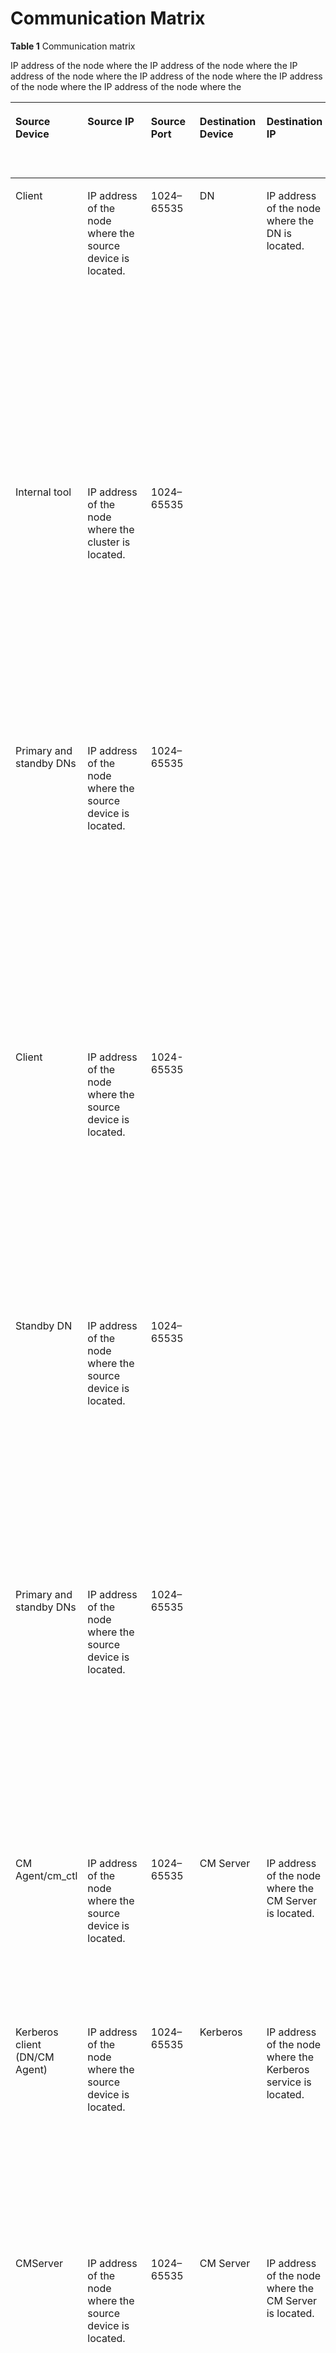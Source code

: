 # Communication Matrix<a name="EN-US_TOPIC_0000001340003136"></a>

**Table 1** Communication matrix

<a name="table1522835691717"></a>
<table><thead align="left"><tr id="row1823010562171"><th class="cellrowborder" valign="top" width="8.552565769730919%" id="mcps1.2.13.1.1"><p id="p16231456131712"><a name="p16231456131712"></a><a name="p16231456131712"></a>Source Device</p>
</th>
<th class="cellrowborder" valign="top" width="8.552565769730919%" id="mcps1.2.13.1.2"><p id="p17231556101712"><a name="p17231556101712"></a><a name="p17231556101712"></a>Source IP</p>
</th>
<th class="cellrowborder" valign="top" width="8.552565769730919%" id="mcps1.2.13.1.3"><p id="p123175612173"><a name="p123175612173"></a><a name="p123175612173"></a>Source Port</p>
</th>
<th class="cellrowborder" valign="top" width="8.552565769730919%" id="mcps1.2.13.1.4"><p id="p6231556201712"><a name="p6231556201712"></a><a name="p6231556201712"></a>Destination Device</p>
</th>
<th class="cellrowborder" valign="top" width="8.552565769730919%" id="mcps1.2.13.1.5"><p id="p20231145615179"><a name="p20231145615179"></a><a name="p20231145615179"></a>Destination IP</p>
</th>
<th class="cellrowborder" valign="top" width="8.552565769730919%" id="mcps1.2.13.1.6"><p id="p10962105812188"><a name="p10962105812188"></a><a name="p10962105812188"></a>Destination Port</p>
<p id="p8962135841811"><a name="p8962135841811"></a><a name="p8962135841811"></a>(Listening)</p>
</th>
<th class="cellrowborder" valign="top" width="8.552565769730919%" id="mcps1.2.13.1.7"><p id="p023295641719"><a name="p023295641719"></a><a name="p023295641719"></a>Protocol</p>
</th>
<th class="cellrowborder" valign="top" width="8.552565769730919%" id="mcps1.2.13.1.8"><p id="p52321656171718"><a name="p52321656171718"></a><a name="p52321656171718"></a>Port Description</p>
</th>
<th class="cellrowborder" valign="top" width="8.552565769730919%" id="mcps1.2.13.1.9"><p id="p162327560179"><a name="p162327560179"></a><a name="p162327560179"></a>Listening Port Configurable (Yes/No)</p>
</th>
<th class="cellrowborder" valign="top" width="8.552565769730919%" id="mcps1.2.13.1.10"><p id="p9232155671710"><a name="p9232155671710"></a><a name="p9232155671710"></a>Authentication Mode</p>
</th>
<th class="cellrowborder" valign="top" width="6.9520856256877055%" id="mcps1.2.13.1.11"><p id="p569364491919"><a name="p569364491919"></a><a name="p569364491919"></a>Encryption Mode</p>
</th>
<th class="cellrowborder" valign="top" width="7.5222566770031%" id="mcps1.2.13.1.12"><p id="p11163125110192"><a name="p11163125110192"></a><a name="p11163125110192"></a>Plane</p>
</th>
<th class="cellrowborder" valign="top" width="7.5222566770031%" id="mcps1.2.13.1.12"><p id="p11163125110192"><a name="p11163125110192"></a><a name="p11163125110192"></a>Introduced In
</th>
<th class="cellrowborder" valign="top" width="7.5222566770031%" id="mcps1.2.13.1.12"><p id="p11163125110192"><a name="p11163125110192"></a><a name="p11163125110192"></a>Special Scenario</p>
</th>
<th class="cellrowborder" valign="top" width="7.5222566770031%" id="mcps1.2.13.1.12"><p id="p11163125110192"><a name="p11163125110192"></a><a name="p11163125110192"></a>Remarks</p>
</th>
</tr>
</thead>
<tbody><tr id="row10232756111717"><td class="cellrowborder" rowspan="3" valign="top" width="8.552565769730919%" headers="mcps1.2.13.1.1 "><p id="p1023314564177"><a name="p1023314564177"></a><a name="p1023314564177"></a>Client</p>
<p id="p152341756131711"><a name="p152341756131711"></a><a name="p152341756131711"></a></p>
<p id="p223615613173"><a name="p223615613173"></a><a name="p223615613173"></a></p>
</td>
<td class="cellrowborder" rowspan="3" valign="top" width="8.552565769730919%" headers="mcps1.2.13.1.2 "><p id="p152331156181718"><a name="p152331156181718"></a><a name="p152331156181718"></a>IP address of the node where the source device is located.</p>
<p id="p1623419562175"><a name="p1623419562175"></a><a name="p1623419562175"></a></p>
<p id="p7236156171715"><a name="p7236156171715"></a><a name="p7236156171715"></a></p>
</td>
<td class="cellrowborder" rowspan="3" valign="top" width="8.552565769730919%" headers="mcps1.2.13.1.3 "><p id="p18233356121710"><a name="p18233356121710"></a><a name="p18233356121710"></a>1024–65535</p>
<p id="p82351562175"><a name="p82351562175"></a><a name="p82351562175"></a></p>
<p id="p1223620565172"><a name="p1223620565172"></a><a name="p1223620565172"></a></p>
</td>
<td class="cellrowborder" rowspan="8" valign="top" width="8.552565769730919%" headers="mcps1.2.13.1.4 "><p id="p42331256171711"><a name="p42331256171711"></a><a name="p42331256171711"></a>DN</p>
<p id="p12351156181720"><a name="p12351156181720"></a><a name="p12351156181720"></a></p>
<p id="p2237356141711"><a name="p2237356141711"></a><a name="p2237356141711"></a></p>
<p id="p15238656171715"><a name="p15238656171715"></a><a name="p15238656171715"></a></p>
<p id="p62401556111711"><a name="p62401556111711"></a><a name="p62401556111711"></a></p>
<p id="p1124716569173"><a name="p1124716569173"></a><a name="p1124716569173"></a></p>
<p id="p132294200358"><a name="p132294200358"></a><a name="p132294200358"></a></p>
<p id="p7893143814350"><a name="p7893143814350"></a><a name="p7893143814350"></a></p>
</td>
<td class="cellrowborder" rowspan="8" valign="top" width="8.552565769730919%" headers="mcps1.2.13.1.5 "><p id="p4233156181710"><a name="p4233156181710"></a><a name="p4233156181710"></a>IP address of the node where the DN is located.</p>
<p id="p1023565613171"><a name="p1023565613171"></a><a name="p1023565613171"></a></p>
<p id="p8237195631714"><a name="p8237195631714"></a><a name="p8237195631714"></a></p>
<p id="p323835619174"><a name="p323835619174"></a><a name="p323835619174"></a></p>
<p id="p17241135613171"><a name="p17241135613171"></a><a name="p17241135613171"></a></p>
<p id="p182482056191711"><a name="p182482056191711"></a><a name="p182482056191711"></a></p>
<p id="p102298204354"><a name="p102298204354"></a><a name="p102298204354"></a></p>
<p id="p6893123863512"><a name="p6893123863512"></a><a name="p6893123863512"></a></p>
</td>
<td class="cellrowborder" rowspan="3" valign="top" width="8.552565769730919%" headers="mcps1.2.13.1.6 "><p id="p12338569173"><a name="p12338569173"></a><a name="p12338569173"></a>dataPortBase</p>
<p id="p12351356161715"><a name="p12351356161715"></a><a name="p12351356161715"></a></p>
<p id="p1823712566178"><a name="p1823712566178"></a><a name="p1823712566178"></a></p>
</td>
<td class="cellrowborder" rowspan="3" valign="top" width="8.552565769730919%" headers="mcps1.2.13.1.7 "><p id="p13234165617177"><a name="p13234165617177"></a><a name="p13234165617177"></a>TCP</p>
<p id="p152352568174"><a name="p152352568174"></a><a name="p152352568174"></a></p>
<p id="p9237135621718"><a name="p9237135621718"></a><a name="p9237135621718"></a></p>
</td>
<td class="cellrowborder" rowspan="3" valign="top" width="8.552565769730919%" headers="mcps1.2.13.1.8 "><p id="p1640933973215"><a name="p1640933973215"></a><a name="p1640933973215"></a>[Function] Port for the client to send connection requests.</p>
<p id="p5409539103212"><a name="p5409539103212"></a><a name="p5409539103212"></a>[Description] The port number ranges from 1024 to 65529. The actual value is equal to the value of the GUC parameter <strong>port</strong>.
<p id="p10409239173215"><a name="p10409239173215"></a><a name="p10409239173215"></a>[Enabled by default after installation] Yes</p>
<p id="p1723616568171"><a name="p1723616568171"></a><a name="p1723616568171"></a></p>
<p id="p3237125620174"><a name="p3237125620174"></a><a name="p3237125620174"></a></p>
</td>
<td class="cellrowborder" rowspan="3" valign="top" width="8.552565769730919%" headers="mcps1.2.13.1.9 "><p id="p8234175661717"><a name="p8234175661717"></a><a name="p8234175661717"></a>Yes</p>
<p id="p423635651716"><a name="p423635651716"></a><a name="p423635651716"></a></p>
<p id="p6237856161718"><a name="p6237856161718"></a><a name="p6237856161718"></a></p>
</td>
<td class="cellrowborder" valign="top" width="8.552565769730919%" headers="mcps1.2.13.1.10 "><p id="p8234135617172"><a name="p8234135617172"></a><a name="p8234135617172"></a>Method 1: username/password, based on SHA-256 or SM3 authentication.
</td>
<td class="cellrowborder" valign="top" width="6.9520856256877055%" headers="mcps1.2.13.1.11 "><p id="p19693444131918"><a name="p19693444131918"></a><a name="p19693444131918"></a>SSL encryption</p>
</td>
<td class="cellrowborder" rowspan="3" valign="top" width="7.5222566770031%" headers="mcps1.2.13.1.12 "><p id="p216315111198"><a name="p216315111198"></a><a name="p216315111198"></a>User plane</p>
<td class="cellrowborder" rowspan="3" valign="top" width="7.5222566770031%" headers="mcps1.2.13.1.12 "><p id="p216315111198"><a name="p216315111198"></a><a name="p216315111198"></a>openGauss 1.0.0</p>
<td class="cellrowborder" rowspan="3" valign="top" width="7.5222566770031%" headers="mcps1.2.13.1.12 "><p id="p216315111198"><a name="p216315111198"></a><a name="p216315111198"></a>None</p>
<td class="cellrowborder" rowspan="3" valign="top" width="7.5222566770031%" headers="mcps1.2.13.1.12 "><p id="p216315111198"><a name="p216315111198"></a><a name="p216315111198"></a>SQL</p>
<p id="p19164105119192"><a name="p19164105119192"></a><a name="p19164105119192"></a></p>
<p id="p15164185181913"><a name="p15164185181913"></a><a name="p15164185181913"></a></p>
</td>
</tr>
<tr id="row12234165611713"><td class="cellrowborder" valign="top" headers="mcps1.2.13.1.1 "><p id="p223685631715"><a name="p223685631715"></a><a name="p223685631715"></a>Method 2: username/password, based on MD5 authentication (This method is not supported by default. It is reserved for compatibility with open-source third-party tools and is not recommended.)
</td>
<td class="cellrowborder" valign="top" headers="mcps1.2.13.1.2 "><p id="p869314418199"><a name="p869314418199"></a><a name="p869314418199"></a>SSL encryption</p>
</td>
</tr>
<tr id="row102368569178"><td class="cellrowborder" valign="top" headers="mcps1.2.13.1.1 "><p id="p8238185616173"><a name="p8238185616173"></a><a name="p8238185616173"></a>Method 3: certificate authentication
</td>
<td class="cellrowborder" valign="top" headers="mcps1.2.13.1.2 "><p id="p1369417449197"><a name="p1369417449197"></a><a name="p1369417449197"></a>Data is encrypted using SSL.
</td>
</tr>
<tr id="row3238105617172"><td class="cellrowborder" valign="top" headers="mcps1.2.13.1.1 "><p id="p1023815561176"><a name="p1023815561176"></a><a name="p1023815561176"></a>Internal tool</p>
</td>
<td class="cellrowborder" valign="top" headers="mcps1.2.13.1.2 "><p id="p162381156141711"><a name="p162381156141711"></a><a name="p162381156141711"></a>IP address of the node where the cluster is located.</p>
</td>
<td class="cellrowborder" valign="top" headers="mcps1.2.13.1.3 "><p id="p42381156191712"><a name="p42381156191712"></a><a name="p42381156191712"></a>1024–65535</p>
</td>
<td class="cellrowborder" valign="top" headers="mcps1.2.13.1.4 "><p id="p923911568175"><a name="p923911568175"></a><a name="p923911568175"></a>dataPortBase+1</p>
</td>
<td class="cellrowborder" valign="top" headers="mcps1.2.13.1.5 "><p id="p1723985615178"><a name="p1723985615178"></a><a name="p1723985615178"></a>TCP</p>
</td>
<td class="cellrowborder" valign="top" headers="mcps1.2.13.1.6 "><p id="p78802589457"><a name="p78802589457"></a><a name="p78802589457"></a>[Function] Port for the internal tool to send connection requests.</p>
<p id="p98805582459"><a name="p98805582459"></a><a name="p98805582459"></a>[Description] The port number ranges from 1025 to 65530. The actual value is equal to the value of the GUC parameter <strong>port</strong> plus 1.</p>
<p id="p08805589457"><a name="p08805589457"></a><a name="p08805589457"></a>[Enabled by default after installation] Yes</p>
</td>
<td class="cellrowborder" valign="top" headers="mcps1.2.13.1.7 "><p id="p13239165619171"><a name="p13239165619171"></a><a name="p13239165619171"></a>Yes</p>
</td>
<td class="cellrowborder" valign="top" headers="mcps1.2.13.1.8 "><p id="p427342364817"><a name="p427342364817"></a><a name="p427342364817"></a>Method 1: username/password, based on SHA-256, SM3, or MD5 authentication (MD5 is not supported by default. It is reserved for compatibility with open-source third-party tools and is not recommended.)</p>
<p id="p327310231488"><a name="p327310231488"></a><a name="p327310231488"></a>Method 2: Local trust authentication (only for initial users whose usernames are the same as that of the OS user who runs the database)</p>
</td>
<td class="cellrowborder" valign="top" headers="mcps1.2.13.1.9 "><p id="p1469434413194"><a name="p1469434413194"></a><a name="p1469434413194"></a>SSL encryption</p>
</td>
<td class="cellrowborder" valign="top" headers="mcps1.2.13.1.10 "><p id="p91642512195"><a name="p91642512195"></a><a name="p91642512195"></a>Maintenance plane</p>
</td>
<td class="cellrowborder" valign="top" headers="mcps1.2.13.1.10 "><p id="p91642512195"><a name="p91642512195"></a><a name="p91642512195"></a>openGauss 1.0.0</p>
</td>
<td class="cellrowborder" valign="top" headers="mcps1.2.13.1.10 "><p id="p91642512195"><a name="p91642512195"></a><a name="p91642512195"></a>None</p>
<td class="cellrowborder" valign="top" headers="mcps1.2.13.1.10 "><p id="p91642512195"><a name="p91642512195"></a><a name="p91642512195"></a>Storage</p>
</td>
</tr>
<tr id="row1239175671716"><td class="cellrowborder" valign="top" headers="mcps1.2.13.1.1 "><p id="p172404562179"><a name="p172404562179"></a><a name="p172404562179"></a>Primary and standby DNs</p>
</td>
<td class="cellrowborder" valign="top" headers="mcps1.2.13.1.2 "><p id="p1824065661714"><a name="p1824065661714"></a><a name="p1824065661714"></a>IP address of the node where the source device is located.</p>
</td>
<td class="cellrowborder" valign="top" headers="mcps1.2.13.1.3 "><p id="p5240125619173"><a name="p5240125619173"></a><a name="p5240125619173"></a>1024–65535</p>
</td>
<td class="cellrowborder" rowspan="2" valign="top" headers="mcps1.2.13.1.4 "><p id="p17241556141720"><a name="p17241556141720"></a><a name="p17241556141720"></a>haPort</p>
<p id="p1224815619176"><a name="p1224815619176"></a><a name="p1224815619176"></a></p>
</td>
<td class="cellrowborder" valign="top" headers="mcps1.2.13.1.5 "><p id="p1624117565173"><a name="p1624117565173"></a><a name="p1624117565173"></a>TCP</p>
</td>
<td class="cellrowborder" valign="top" headers="mcps1.2.13.1.6 "><p id="p1055961466"><a name="p1055961466"></a><a name="p1055961466"></a>[Function] Port for replication between primary and standby DNs. The standby DN connects to the primary DN.</p>
<p id="p18550684614"><a name="p18550684614"></a><a name="p18550684614"></a>[Description] The port number ranges from 1025 to 65530. The actual value is equal to the value of <strong>localport</strong> in the connection string of the GUC parameter <strong>replconninfo</strong>. The default value is the value of <strong>port</strong> plus 1, which is the same as the value of <strong>dataPortBase</strong> plus 1.
<p id="p105510634612"><a name="p105510634612"></a><a name="p105510634612"></a>[Enabled by default after installation] Yes</p>
</td>
<td class="cellrowborder" valign="top" headers="mcps1.2.13.1.7 "><p id="p1124214566176"><a name="p1124214566176"></a><a name="p1124214566176"></a>Yes</p>
</td>
<td class="cellrowborder" valign="top" headers="mcps1.2.13.1.8 "><p id="p17242155651711"><a name="p17242155651711"></a><a name="p17242155651711"></a>IP address authentication or IP address + Kerberos authentication
</td>
<td class="cellrowborder" valign="top" headers="mcps1.2.13.1.9 "><p id="p1469474451914"><a name="p1469474451914"></a><a name="p1469474451914"></a>SSL encryption</p>
</td>
<td class="cellrowborder" valign="top" headers="mcps1.2.13.1.10 "><p id="p15164205101913"><a name="p15164205101913"></a><a name="p15164205101913"></a>Maintenance plane</p>
</td>
<td class="cellrowborder" valign="top" headers="mcps1.2.13.1.10 "><p id="p91642512195"><a name="p91642512195"></a><a name="p91642512195"></a>openGauss 1.0.0</p>
</td>
<td class="cellrowborder" valign="top" headers="mcps1.2.13.1.10 "><p id="p91642512195"><a name="p91642512195"></a><a name="p91642512195"></a>None</p>
<td class="cellrowborder" valign="top" headers="mcps1.2.13.1.10 "><p id="p91642512195"><a name="p91642512195"></a><a name="p91642512195"></a>Storage</p>
</tr>
<tr id="row1124285616171"><td class="cellrowborder" valign="top" headers="mcps1.2.13.1.1 "><p id="p152427566173"><a name="p152427566173"></a><a name="p152427566173"></a>Client</p>
</td>
<td class="cellrowborder" valign="top" headers="mcps1.2.13.1.2 "><p id="p724285651710"><a name="p724285651710"></a><a name="p724285651710"></a>IP address of the node where the source device is located.</p>
</td>
<td class="cellrowborder" valign="top" headers="mcps1.2.13.1.3 "><p id="p924210568174"><a name="p924210568174"></a><a name="p924210568174"></a>1024-65535</p>
</td>
<td class="cellrowborder" valign="top" headers="mcps1.2.13.1.4 "><p id="p122481656111717"><a name="p122481656111717"></a><a name="p122481656111717"></a>TCP</p>
</td>
<td class="cellrowborder" valign="top" headers="mcps1.2.13.1.5 "><p id="p222281344613"><a name="p222281344613"></a><a name="p222281344613"></a>[Function] Port for connecting to a DN to extract logical logs.
<p id="p82224137461"><a name="p82224137461"></a><a name="p82224137461"></a>[Description] The port number ranges from 1025 to 65530. The actual value is equal to the value of <strong>localport</strong> in the connection string of the GUC parameter <strong>replconninfo</strong>. The default value is the value of <strong>port</strong> plus 1, which is the same as the value of <strong>dataPortBase</strong> plus 1.
<p id="p422216135469"><a name="p422216135469"></a><a name="p422216135469"></a>[Enabled by default after installation] Yes</p>
</td>
<td class="cellrowborder" valign="top" headers="mcps1.2.13.1.6 "><p id="p1879485612476"><a name="p1879485612476"></a><a name="p1879485612476"></a>Yes</p>
</td>
<td class="cellrowborder" valign="top" headers="mcps1.2.13.1.7 "><p id="p142491056151710"><a name="p142491056151710"></a><a name="p142491056151710"></a>Username/Password, based on SHA-256, SM3, or MD5 authentication (MD5 is not supported by default. It is reserved for compatibility with open-source third-party tools and is not recommended.)</p>
</td>
<td class="cellrowborder" valign="top" headers="mcps1.2.13.1.8 "><p id="p36942449191"><a name="p36942449191"></a><a name="p36942449191"></a>SSL encryption</p>
</td>
<td class="cellrowborder" valign="top" headers="mcps1.2.13.1.9 "><p id="p2016445141913"><a name="p2016445141913"></a><a name="p2016445141913"></a>User plane</p>
<td class="cellrowborder" valign="top" headers="mcps1.2.13.1.10 "><p id="p91642512195"><a name="p91642512195"></a><a name="p91642512195"></a>openGauss 1.0.0</p>
</td>
<td class="cellrowborder" valign="top" headers="mcps1.2.13.1.10 "><p id="p91642512195"><a name="p91642512195"></a><a name="p91642512195"></a>None</p>
<td class="cellrowborder" valign="top" headers="mcps1.2.13.1.10 "><p id="p91642512195"><a name="p91642512195"></a><a name="p91642512195"></a>Storage</p>
</td>
</td>
</tr>
<tr id="row102271320203518"><td class="cellrowborder" valign="top" headers="mcps1.2.13.1.1 "><p id="p102281620193520"><a name="p102281620193520"></a><a name="p102281620193520"></a>Standby DN</p>
</td>
<td class="cellrowborder" valign="top" headers="mcps1.2.13.1.2 "><p id="p922811209356"><a name="p922811209356"></a><a name="p922811209356"></a>IP address of the node where the source device is located.</p>
</td>
<td class="cellrowborder" valign="top" headers="mcps1.2.13.1.3 "><p id="p14228142010352"><a name="p14228142010352"></a><a name="p14228142010352"></a>1024–65535</p>
</td>
<td class="cellrowborder" valign="top" headers="mcps1.2.13.1.4 "><p id="p1622942043515"><a name="p1622942043515"></a><a name="p1622942043515"></a>remote heartbeat port</p>
</td>
<td class="cellrowborder" valign="top" headers="mcps1.2.13.1.5 "><p id="p11229120203515"><a name="p11229120203515"></a><a name="p11229120203515"></a>TCP</p>
</td>
<td class="cellrowborder" valign="top" headers="mcps1.2.13.1.6 "><p id="p1810603312469"><a name="p1810603312469"></a><a name="p1810603312469"></a>[Function] Port for the heartbeat connection request between the primary and standby DNs.
<p id="p81062330462"><a name="p81062330462"></a><a name="p81062330462"></a>[Description] The port number ranges from 1029 to 65535. The actual value is equal to the value of <strong>remoteheartbeatport</strong> in the connection string of the GUC parameter <strong>replconninfo</strong>. The default value is the value of <strong>port</strong> plus 5.</p>
<p id="p51061433124619"><a name="p51061433124619"></a><a name="p51061433124619"></a>[Enabled by default after installation] Yes</p>
</td>
<td class="cellrowborder" valign="top" headers="mcps1.2.13.1.7 "><p id="p5352155811471"><a name="p5352155811471"></a><a name="p5352155811471"></a>Yes</p>
</td>
<td class="cellrowborder" valign="top" headers="mcps1.2.13.1.8 "><p id="p9230920113517"><a name="p9230920113517"></a><a name="p9230920113517"></a>IP address authentication</p>
</td>
<td class="cellrowborder" valign="top" headers="mcps1.2.13.1.9 "><p id="p1123092013510"><a name="p1123092013510"></a><a name="p1123092013510"></a>Data is not encrypted.</p>
</td>
<td class="cellrowborder" valign="top" headers="mcps1.2.13.1.10 "><p id="p074112705116"><a name="p074112705116"></a><a name="p074112705116"></a>Maintenance plane</p>
<td class="cellrowborder" valign="top" headers="mcps1.2.13.1.10 "><p id="p91642512195"><a name="p91642512195"></a><a name="p91642512195"></a>openGauss 1.0.0</p>
</td>
<td class="cellrowborder" valign="top" headers="mcps1.2.13.1.10 "><p id="p91642512195"><a name="p91642512195"></a><a name="p91642512195"></a>None</p>
<td class="cellrowborder" valign="top" headers="mcps1.2.13.1.10 "><p id="p91642512195"><a name="p91642512195"></a><a name="p91642512195"></a>Storage</p>
</td>
</td>
</tr>
<tr id="row17891183813519"><td class="cellrowborder" valign="top" headers="mcps1.2.13.1.1 "><p id="p20892438113512"><a name="p20892438113512"></a><a name="p20892438113512"></a>Primary and standby DNs</p>
</td>
<td class="cellrowborder" valign="top" headers="mcps1.2.13.1.2 "><p id="p198931938183516"><a name="p198931938183516"></a><a name="p198931938183516"></a>IP address of the node where the source device is located.</p>
</td>
<td class="cellrowborder" valign="top" headers="mcps1.2.13.1.3 "><p id="p5893143813514"><a name="p5893143813514"></a><a name="p5893143813514"></a>1024–65535</p>
</td>
<td class="cellrowborder" valign="top" headers="mcps1.2.13.1.4 "><p id="p13893133893515"><a name="p13893133893515"></a><a name="p13893133893515"></a>dcf_config Port</p>
</td>
<td class="cellrowborder" valign="top" headers="mcps1.2.13.1.5 "><p id="p2894173893513"><a name="p2894173893513"></a><a name="p2894173893513"></a>TCP</p>
</td>
<td class="cellrowborder" valign="top" headers="mcps1.2.13.1.6 "><p id="p1857643194617"><a name="p1857643194617"></a><a name="p1857643194617"></a>[Function] Port for processing connection and message requests between the primary and standby DNs.</p>
<p id="p95744313465"><a name="p95744313465"></a><a name="p95744313465"></a>[Description] The port number ranges from 1024 to 65535. The source port number is a random port number. The destination port is subject to the port number set in the configuration file.</p>
<p id="p11571843154616"><a name="p11571843154616"></a><a name="p11571843154616"></a>[Enabled by default after installation] Yes when the DCF mode is enabled.</p>
</td>
<td class="cellrowborder" valign="top" headers="mcps1.2.13.1.7 "><p id="p108371102480"><a name="p108371102480"></a><a name="p108371102480"></a>Yes</p>
</td>
<td class="cellrowborder" valign="top" headers="mcps1.2.13.1.8 "><p id="p2895103811354"><a name="p2895103811354"></a><a name="p2895103811354"></a>IP address authentication + SSL certificate authentication</p>
</td>
<td class="cellrowborder" valign="top" headers="mcps1.2.13.1.9 "><p id="p138958385358"><a name="p138958385358"></a><a name="p138958385358"></a>SSL encryption</p>
</td>
<td class="cellrowborder" valign="top" headers="mcps1.2.13.1.10 "><p id="p12350737135113"><a name="p12350737135113"></a><a name="p12350737135113"></a>Maintenance plane</p>
<td class="cellrowborder" valign="top" headers="mcps1.2.13.1.10 "><p id="p91642512195"><a name="p91642512195"></a><a name="p91642512195"></a>openGauss 3.0.0</p>
</td>
<td class="cellrowborder" valign="top" headers="mcps1.2.13.1.10 "><p id="p91642512195"><a name="p91642512195"></a><a name="p91642512195"></a>None</p>
<td class="cellrowborder" valign="top" headers="mcps1.2.13.1.10 "><p id="p91642512195"><a name="p91642512195"></a><a name="p91642512195"></a>DCF</p>
</td>
</td>
</tr>
<tr id="row78612485353"><td class="cellrowborder" valign="top" width="8.552565769730919%" headers="mcps1.2.13.1.1 "><p id="p11861124893514"><a name="p11861124893514"></a><a name="p11861124893514"></a>CM Agent/cm_ctl</p>
</td>
<td class="cellrowborder" valign="top" width="8.552565769730919%" headers="mcps1.2.13.1.2 "><p id="p68610484354"><a name="p68610484354"></a><a name="p68610484354"></a>IP address of the node where the source device is located.</p>
</td>
<td class="cellrowborder" valign="top" width="8.552565769730919%" headers="mcps1.2.13.1.3 "><p id="p1986211480359"><a name="p1986211480359"></a><a name="p1986211480359"></a>1024–65535</p>
</td>
<td class="cellrowborder" valign="top" width="8.552565769730919%" headers="mcps1.2.13.1.4 "><p id="p586274819359"><a name="p586274819359"></a><a name="p586274819359"></a>CM Server</p>
</td>
IP address of the node where the <td class="cellrowborder" valign="top" width="8.552565769730919%" headers="mcps1.2.13.1.5 "><p id="p1286284811353"><a name="p1286284811353"></a><a name="p1286284811353"></a>IP address of the node where the CM Server is located.</p>
</td>
<td class="cellrowborder" valign="top" width="8.552565769730919%" headers="mcps1.2.13.1.6 "><p id="p786394819355"><a name="p786394819355"></a><a name="p786394819355"></a>cmServerPortBase</p>
</td>
<td class="cellrowborder" valign="top" width="8.552565769730919%" headers="mcps1.2.13.1.7 "><p id="p15863648123512"><a name="p15863648123512"></a><a name="p15863648123512"></a>TCP</p>
</td>
<td class="cellrowborder" valign="top" width="8.552565769730919%" headers="mcps1.2.13.1.8 "><p id="p179931754194611"><a name="p179931754194611"></a><a name="p179931754194611"></a>[Function] Port for processing CM Agent and cm_ctl connection requests.
<p id="p149931054104618"><a name="p149931054104618"></a><a name="p149931054104618"></a>[Description] The port number ranges from 1024 to 65534, and the default value is <strong>5000</strong>.</p>
<p id="p1399313545463"><a name="p1399313545463"></a><a name="p1399313545463"></a>[Enabled by default after installation] Yes</p>
</td>
<td class="cellrowborder" valign="top" width="8.552565769730919%" headers="mcps1.2.13.1.9 "><p id="p135712224815"><a name="p135712224815"></a><a name="p135712224815"></a>Yes</p>
</td>
<td class="cellrowborder" valign="top" width="8.552565769730919%" headers="mcps1.2.13.1.10 "><p id="p886319489359"><a name="p886319489359"></a><a name="p886319489359"></a>IP address authentication, IP address + Kerberos authentication, or IP address authentication + SSL certificate authentication</p>
</td>
<td class="cellrowborder" valign="top" width="6.9520856256877055%" headers="mcps1.2.13.1.11 "><p id="p3864164893515"><a name="p3864164893515"></a><a name="p3864164893515"></a>SSL encryption</p>
</td>
<td class="cellrowborder" valign="top" width="7.5222566770031%" headers="mcps1.2.13.1.12 "><p id="p182222038155116"><a name="p182222038155116"></a><a name="p182222038155116"></a>Maintenance plane</p>
</td>
<td class="cellrowborder" valign="top" headers="mcps1.2.13.1.10 "><p id="p91642512195"><a name="p91642512195"></a><a name="p91642512195"></a>openGauss 3.0.0</p>
</td>
<td class="cellrowborder" valign="top" headers="mcps1.2.13.1.10 "><p id="p91642512195"><a name="p91642512195"></a><a name="p91642512195"></a>None</p>
<td class="cellrowborder" valign="top" headers="mcps1.2.13.1.10 "><p id="p91642512195"><a name="p91642512195"></a><a name="p91642512195"></a>CM</p>
</td>
</tr>
<tr id="row116713383616"><td class="cellrowborder" valign="top" width="8.552565769730919%" headers="mcps1.2.13.1.1 "><p id="p18681032364"><a name="p18681032364"></a><a name="p18681032364"></a>Kerberos client (DN/CM Agent)</p>
</td>
<td class="cellrowborder" valign="top" width="8.552565769730919%" headers="mcps1.2.13.1.2 "><p id="p106817313619"><a name="p106817313619"></a><a name="p106817313619"></a>IP address of the node where the source device is located.</p>
</td>
<td class="cellrowborder" valign="top" width="8.552565769730919%" headers="mcps1.2.13.1.3 "><p id="p1168538366"><a name="p1168538366"></a><a name="p1168538366"></a>1024–65535</p>
</td>
<td class="cellrowborder" valign="top" width="8.552565769730919%" headers="mcps1.2.13.1.4 "><p id="p1569132360"><a name="p1569132360"></a><a name="p1569132360"></a>Kerberos</p>
</td>
<td class="cellrowborder" valign="top" width="8.552565769730919%" headers="mcps1.2.13.1.5 "><p id="p12697320361"><a name="p12697320361"></a><a name="p12697320361"></a>IP address of the node where the Kerberos service is located.</p>
</td>
<td class="cellrowborder" valign="top" width="8.552565769730919%" headers="mcps1.2.13.1.6 "><p id="p1769203123612"><a name="p1769203123612"></a><a name="p1769203123612"></a>21732</p>
</td>
<td class="cellrowborder" valign="top" width="8.552565769730919%" headers="mcps1.2.13.1.7 "><p id="p1969937369"><a name="p1969937369"></a><a name="p1969937369"></a>UDP</p>
</td>
<td class="cellrowborder" valign="top" width="8.552565769730919%" headers="mcps1.2.13.1.8 "><p id="p1941012124714"><a name="p1941012124714"></a><a name="p1941012124714"></a>[Function] Port for listening on the Kerberos KDC service, which provides the authentication capability between nodes in a cluster. (This port is enabled after the Kerberos authentication is enabled.)
<p id="p541014274711"><a name="p541014274711"></a><a name="p541014274711"></a>[Description] The default value is <strong>21732</strong>.
<p id="p1441022134718"><a name="p1441022134718"></a><a name="p1441022134718"></a>[Enabled by default after installation] User-defined</p>
</td>
<td class="cellrowborder" valign="top" width="8.552565769730919%" headers="mcps1.2.13.1.9 "><p id="p157083173619"><a name="p157083173619"></a><a name="p157083173619"></a>No</p>
</td>
<td class="cellrowborder" valign="top" width="8.552565769730919%" headers="mcps1.2.13.1.10 "><p id="p07019313613"><a name="p07019313613"></a><a name="p07019313613"></a>User name+password or keytab file authentication</p>
</td>
<td class="cellrowborder" valign="top" width="6.9520856256877055%" headers="mcps1.2.13.1.11 "><p id="p1370163163611"><a name="p1370163163611"></a><a name="p1370163163611"></a>AES-256 algorithm is used for encryption.</p>
</td>
<td class="cellrowborder" valign="top" width="7.5222566770031%" headers="mcps1.2.13.1.12 "><p id="p175797409519"><a name="p175797409519"></a><a name="p175797409519"></a>Maintenance plane</p>
</td>
<td class="cellrowborder" valign="top" headers="mcps1.2.13.1.10 "><p id="p91642512195"><a name="p91642512195"></a><a name="p91642512195"></a>openGauss 1.0.0</p>
</td>
<td class="cellrowborder" valign="top" headers="mcps1.2.13.1.10 "><p id="p91642512195"><a name="p91642512195"></a><a name="p91642512195"></a>None</p>
<td class="cellrowborder" valign="top" headers="mcps1.2.13.1.10 "><p id="p91642512195"><a name="p91642512195"></a><a name="p91642512195"></a>Security</p>
</td>
</tr>
<tr id="row367619145362"><td class="cellrowborder" valign="top" width="8.552565769730919%" headers="mcps1.2.13.1.1 "><p id="p166762014143615"><a name="p166762014143615"></a><a name="p166762014143615"></a>CMServer</p>
</td>
<td class="cellrowborder" valign="top" width="8.552565769730919%" headers="mcps1.2.13.1.2 "><p id="p46774149364"><a name="p46774149364"></a><a name="p46774149364"></a>IP address of the node where the source device is located.</p>
</td>
<td class="cellrowborder" valign="top" width="8.552565769730919%" headers="mcps1.2.13.1.3 "><p id="p6677161413365"><a name="p6677161413365"></a><a name="p6677161413365"></a>1024–65535</p>
</td>
<td class="cellrowborder" valign="top" width="8.552565769730919%" headers="mcps1.2.13.1.4 "><p id="p12678314163616"><a name="p12678314163616"></a><a name="p12678314163616"></a>CM Server</p>
</td>
<td class="cellrowborder" valign="top" width="8.552565769730919%" headers="mcps1.2.13.1.5 "><p id="p767881443614"><a name="p767881443614"></a><a name="p767881443614"></a>IP address of the node where the CM Server is located.</p>
</td>
<td class="cellrowborder" valign="top" width="8.552565769730919%" headers="mcps1.2.13.1.6 "><p id="p13992184419"><a name="p13992184419"></a><a name="p13992184419"></a>cmServerPortHa</p>
<p id="p194217448"><a name="p194217448"></a><a name="p194217448"></a>cmServerPortBase+1</p>
</td>
<td class="cellrowborder" valign="top" width="8.552565769730919%" headers="mcps1.2.13.1.7 "><p id="p16781014153615"><a name="p16781014153615"></a><a name="p16781014153615"></a>TCP</p>
</td>
<td class="cellrowborder" valign="top" width="8.552565769730919%" headers="mcps1.2.13.1.8 "><p id="p18413984717"><a name="p18413984717"></a><a name="p18413984717"></a>[Function] Port for internal communication between CMSs.</p>
<p id="p784179194718"><a name="p784179194718"></a><a name="p784179194718"></a>[Description] The port number ranges from 1024 to 65535. The source port number is a random port number. If the destination port number is not set in the XML file, the default port number is the value of <strong>cmServerPortBase</strong> plus 1. If the destination port number is set, the value is used.</p>
<p id="p684111911474"><a name="p684111911474"></a><a name="p684111911474"></a>[Enabled by default after installation] Yes</p>
</td>
<td class="cellrowborder" valign="top" width="8.552565769730919%" headers="mcps1.2.13.1.9 "><p id="p1769416484813"><a name="p1769416484813"></a><a name="p1769416484813"></a>Yes</p>
</td>
<td class="cellrowborder" valign="top" width="8.552565769730919%" headers="mcps1.2.13.1.10 "><p id="p067961443618"><a name="p067961443618"></a><a name="p067961443618"></a>IP address authentication or IP address authentication + SSL certificate authentication</p>
</td>
<td class="cellrowborder" valign="top" width="6.9520856256877055%" headers="mcps1.2.13.1.11 "><p id="p4679101419366"><a name="p4679101419366"></a><a name="p4679101419366"></a>SSL encryption</p>
</td>
<td class="cellrowborder" valign="top" width="7.5222566770031%" headers="mcps1.2.13.1.12 "><p id="p183761243185117"><a name="p183761243185117"></a><a name="p183761243185117"></a>Maintenance plane</p>
</td>
<td class="cellrowborder" valign="top" headers="mcps1.2.13.1.10 "><p id="p91642512195"><a name="p91642512195"></a><a name="p91642512195"></a>openGauss 3.0.0</p>
</td>
<td class="cellrowborder" valign="top" headers="mcps1.2.13.1.10 "><p id="p91642512195"><a name="p91642512195"></a><a name="p91642512195"></a>None</p>
<td class="cellrowborder" valign="top" headers="mcps1.2.13.1.10 "><p id="p91642512195"><a name="p91642512195"></a><a name="p91642512195"></a>CM</p>
</td>
</tr>
<tr id="row176802453613"><td class="cellrowborder" valign="top" width="8.552565769730919%" headers="mcps1.2.13.1.1 "><p id="p969192463618"><a name="p969192463618"></a><a name="p969192463618"></a>Prometheus server</p>
</td>
<td class="cellrowborder" valign="top" width="8.552565769730919%" headers="mcps1.2.13.1.2 "><p id="p156942410366"><a name="p156942410366"></a><a name="p156942410366"></a>IP address of the node where the source device is located.</p>
</td>
<td class="cellrowborder" valign="top" width="8.552565769730919%" headers="mcps1.2.13.1.3 "><p id="p197002423613"><a name="p197002423613"></a><a name="p197002423613"></a>1024–65535</p>
</td>
<td class="cellrowborder" valign="top" width="8.552565769730919%" headers="mcps1.2.13.1.4 "><p id="p187012415366"><a name="p187012415366"></a><a name="p187012415366"></a>Prometheus exporter</p>
</td>
<td class="cellrowborder" valign="top" width="8.552565769730919%" headers="mcps1.2.13.1.5 "><p id="p19701724193615"><a name="p19701724193615"></a><a name="p19701724193615"></a>IP address of the node where the exporter is located.</p>
</td>
<td class="cellrowborder" valign="top" width="8.552565769730919%" headers="mcps1.2.13.1.6 "><p id="p9701824173615"><a name="p9701824173615"></a><a name="p9701824173615"></a>Specified by the exporter parameter <strong>--web.listen-port</strong>.</p>
</td>
<td class="cellrowborder" valign="top" width="8.552565769730919%" headers="mcps1.2.13.1.7 "><p id="p117062412364"><a name="p117062412364"></a><a name="p117062412364"></a>HTTPS/HTTP</p>
</td>
<td class="cellrowborder" valign="top" width="8.552565769730919%" headers="mcps1.2.13.1.8 "><p id="p16932716144710"><a name="p16932716144710"></a><a name="p16932716144710"></a>[Function] Port for the open-source monitoring system Prometheus to collect and process monitoring information.</p>
<p id="p6932101684715"><a name="p6932101684715"></a><a name="p6932101684715"></a>[Description] The default value is <strong>9187</strong> for openGauss-exporter and <strong>8181</strong> for reprocessing-exporter.</p>
<p id="p193281611475"><a name="p193281611475"></a><a name="p193281611475"></a> [Enabled by default after installation] No. The port is user-defined.</p>
</td>
<td class="cellrowborder" valign="top" width="8.552565769730919%" headers="mcps1.2.13.1.9 "><p id="p546871485"><a name="p546871485"></a><a name="p546871485"></a>Yes</p>
</td>
<td class="cellrowborder" valign="top" width="8.552565769730919%" headers="mcps1.2.13.1.10 "><p id="p197118242364"><a name="p197118242364"></a><a name="p197118242364"></a>Prometheus server supports SSL certificate authentication, but Prometheus exporter does not support certificate authentication.</p>
</td>
<td class="cellrowborder" valign="top" width="6.9520856256877055%" headers="mcps1.2.13.1.11 "><p id="p071224203613"><a name="p071224203613"></a><a name="p071224203613"></a>SSL encryption</p>
</td>
<td class="cellrowborder" valign="top" width="7.5222566770031%" headers="mcps1.2.13.1.12 "><p id="p472192413611"><a name="p472192413611"></a><a name="p472192413611"></a>User plane</p>
</td>
<td class="cellrowborder" valign="top" headers="mcps1.2.13.1.10 "><p id="p91642512195"><a name="p91642512195"></a><a name="p91642512195"></a>openGauss 3.0.0</p>
</td>
<td class="cellrowborder" valign="top" headers="mcps1.2.13.1.10 "><p id="p91642512195"><a name="p91642512195"></a><a name="p91642512195"></a>None</p>
<td class="cellrowborder" valign="top" headers="mcps1.2.13.1.10 "><p id="p91642512195"><a name="p91642512195"></a><a name="p91642512195"></a>AI</p>
</td>
</tr>

<tr id="row78612485353"><td class="cellrowborder" valign="top" width="8.552565769730919%" headers="mcps1.2.13.1.1 "><p id="p11861124893514"><a name="p11861124893514"></a><a name="p11861124893514"></a>Server running the UWAL service</p>
</td>
<td class="cellrowborder" valign="top" width="8.552565769730919%" headers="mcps1.2.13.1.2 "><p id="p68610484354"><a name="p68610484354"></a><a name="p68610484354"></a>IP address configured by openGauss for UWAL</p>
</td>
<td class="cellrowborder" valign="top" width="8.552565769730919%" headers="mcps1.2.13.1.3 "><p id="p1986211480359"><a name="p1986211480359"></a><a name="p1986211480359"></a>Random</p>
</td>
<td class="cellrowborder" valign="top" width="8.552565769730919%" headers="mcps1.2.13.1.4 "><p id="p586274819359"><a name="p586274819359"></a><a name="p586274819359"></a>Server running the UWAL service</p>
</td>
IP address of the node where the <td class="cellrowborder" valign="top" width="8.552565769730919%" headers="mcps1.2.13.1.5 "><p id="p1286284811353"><a name="p1286284811353"></a><a name="p1286284811353"></a>IP address configured by openGauss for UWAL</p>
</td>
<td class="cellrowborder" valign="top" width="8.552565769730919%" headers="mcps1.2.13.1.6 "><p id="p786394819355"><a name="p786394819355"></a><a name="p786394819355"></a>The value ranges from 9000 to 65535 and defaults to 9999.</p>
</td>
<td class="cellrowborder" valign="top" width="8.552565769730919%" headers="mcps1.2.13.1.7 "><p id="p15863648123512"><a name="p15863648123512"></a><a name="p15863648123512"></a>TCP</p>
</td>
<td class="cellrowborder" valign="top" width="8.552565769730919%" headers="mcps1.2.13.1.8 "><p id="p179931754194611"><a name="p179931754194611"></a><a name="p179931754194611"></a>This port is used to listen to TCP connections.</p>
</td>
<td class="cellrowborder" valign="top" width="8.552565769730919%" headers="mcps1.2.13.1.9 "><p id="p135712224815"><a name="p135712224815"></a><a name="p135712224815"></a>Yes.The value is transferred through the UWAL interface when the UWAL service is running.</p>
</td>
<td class="cellrowborder" valign="top" width="8.552565769730919%" headers="mcps1.2.13.1.10 "><p id="p886319489359"><a name="p886319489359"></a><a name="p886319489359"></a>TLS</p>
</td>
<td class="cellrowborder" valign="top" width="6.9520856256877055%" headers="mcps1.2.13.1.11 "><p id="p3864164893515"><a name="p3864164893515"></a><a name="p3864164893515"></a>TLS_AES_128_GCM_SHA258</p>
</td>
<td class="cellrowborder" valign="top" width="7.5222566770031%" headers="mcps1.2.13.1.12 "><p id="p182222038155116"><a name="p182222038155116"></a><a name="p182222038155116"></a>Data plane</p>
</td>
<td class="cellrowborder" valign="top" headers="mcps1.2.13.1.10 "><p id="p91642512195"><a name="p91642512195"></a><a name="p91642512195"></a>openGauss 5.1.1</p>
</td>
<td class="cellrowborder" valign="top" headers="mcps1.2.13.1.10 "><p id="p91642512195"><a name="p91642512195"></a><a name="p91642512195"></a>None</p>
<td class="cellrowborder" valign="top" headers="mcps1.2.13.1.10 "><p id="p91642512195"><a name="p91642512195"></a><a name="p91642512195"></a>None</p>
</td>
</tr>

<tr id="row78612485353"><td class="cellrowborder" valign="top" width="8.552565769730919%" headers="mcps1.2.13.1.1 "><p id="p11861124893514"><a name="p11861124893514"></a><a name="p11861124893514"></a>Server running the UWAL service</p>
</td>
<td class="cellrowborder" valign="top" width="8.552565769730919%" headers="mcps1.2.13.1.2 "><p id="p68610484354"><a name="p68610484354"></a><a name="p68610484354"></a>IP address configured by openGauss for UWAL</p>
</td>
<td class="cellrowborder" valign="top" width="8.552565769730919%" headers="mcps1.2.13.1.3 "><p id="p1986211480359"><a name="p1986211480359"></a><a name="p1986211480359"></a>Random</p>
</td>
<td class="cellrowborder" valign="top" width="8.552565769730919%" headers="mcps1.2.13.1.4 "><p id="p586274819359"><a name="p586274819359"></a><a name="p586274819359"></a>Server running the UWAL service</p>
</td>
IP address of the node where the <td class="cellrowborder" valign="top" width="8.552565769730919%" headers="mcps1.2.13.1.5 "><p id="p1286284811353"><a name="p1286284811353"></a><a name="p1286284811353"></a>IP address configured by openGauss for UWAL</p>
</td>
<td class="cellrowborder" valign="top" width="8.552565769730919%" headers="mcps1.2.13.1.6 "><p id="p786394819355"><a name="p786394819355"></a><a name="p786394819355"></a>The value ranges from 9000 to 65535 and defaults to 9999.</p>
</td>
<td class="cellrowborder" valign="top" width="8.552565769730919%" headers="mcps1.2.13.1.7 "><p id="p15863648123512"><a name="p15863648123512"></a><a name="p15863648123512"></a>RDMA</p>
</td>
<td class="cellrowborder" valign="top" width="8.552565769730919%" headers="mcps1.2.13.1.8 "><p id="p179931754194611"><a name="p179931754194611"></a><a name="p179931754194611"></a>If the RDMA protocol is selected, two ports are required. One is the port number for TCP communication, which is transferred through the UWAL interface. The other is port unmber for RDMA communication, which is the port number transferred through the WAL interface plus 1.</p>
</td>
<td class="cellrowborder" valign="top" width="8.552565769730919%" headers="mcps1.2.13.1.9 "><p id="p135712224815"><a name="p135712224815"></a><a name="p135712224815"></a>Yes.The value is transferred through the UWAL interface when the UWAL service is running.</p>
</td>
<td class="cellrowborder" valign="top" width="8.552565769730919%" headers="mcps1.2.13.1.10 "><p id="p886319489359"><a name="p886319489359"></a><a name="p886319489359"></a>TLS</p>
</td>
<td class="cellrowborder" valign="top" width="6.9520856256877055%" headers="mcps1.2.13.1.11 "><p id="p3864164893515"><a name="p3864164893515"></a><a name="p3864164893515"></a>EVP_aes_128_gcm</p>
</td>
<td class="cellrowborder" valign="top" width="7.5222566770031%" headers="mcps1.2.13.1.12 "><p id="p182222038155116"><a name="p182222038155116"></a><a name="p182222038155116"></a>Data plane</p>
</td>
<td class="cellrowborder" valign="top" headers="mcps1.2.13.1.10 "><p id="p91642512195"><a name="p91642512195"></a><a name="p91642512195"></a>openGauss 5.1.1</p>
</td>
<td class="cellrowborder" valign="top" headers="mcps1.2.13.1.10 "><p id="p91642512195"><a name="p91642512195"></a><a name="p91642512195"></a>None</p>
<td class="cellrowborder" valign="top" headers="mcps1.2.13.1.10 "><p id="p91642512195"><a name="p91642512195"></a><a name="p91642512195"></a>None</p>
</td>
</tr>


<tr id="row78612485353"><td class="cellrowborder" valign="top" width="8.552565769730919%" headers="mcps1.2.13.1.1 "><p id="p11861124893514"><a name="p11861124893514"></a><a name="p11861124893514"></a>Server running the distributed lock service</p>
</td>
<td class="cellrowborder" valign="top" width="8.552565769730919%" headers="mcps1.2.13.1.2 "><p id="p68610484354"><a name="p68610484354"></a><a name="p68610484354"></a>IP address configured by openGauss for the distributed lock service</p>
</td>
<td class="cellrowborder" valign="top" width="8.552565769730919%" headers="mcps1.2.13.1.3 "><p id="p1986211480359"><a name="p1986211480359"></a><a name="p1986211480359"></a>Random</p>
</td>
<td class="cellrowborder" valign="top" width="8.552565769730919%" headers="mcps1.2.13.1.4 "><p id="p586274819359"><a name="p586274819359"></a><a name="p586274819359"></a>RDMA/UB NIC</p>
</td>
IP address of the node where the <td class="cellrowborder" valign="top" width="8.552565769730919%" headers="mcps1.2.13.1.5 "><p id="p1286284811353"><a name="p1286284811353"></a><a name="p1286284811353"></a>IP address configured by openGauss for the distributed lock service</p>
</td>
<td class="cellrowborder" valign="top" width="8.552565769730919%" headers="mcps1.2.13.1.6 "><p id="p786394819355"><a name="p786394819355"></a><a name="p786394819355"></a>The value ranges from 1024 to 65535 and defaults to 21616.</p>
</td>
<td class="cellrowborder" valign="top" width="8.552565769730919%" headers="mcps1.2.13.1.7 "><p id="p15863648123512"><a name="p15863648123512"></a><a name="p15863648123512"></a>TCP</p>
</td>
<td class="cellrowborder" valign="top" width="8.552565769730919%" headers="mcps1.2.13.1.8 "><p id="p179931754194611"><a name="p179931754194611"></a><a name="p179931754194611"></a>The default service port number of the DLock primary server for the client is 21616. If the configured port number is within the port range of new connections, the port number may bei occupied. As a result, the server init/reinit operation fails. It is recommended that the port number be out of the port number range of new connections or the management service port number be configured in ip_local_reserved_ports.</p>
</td>
<td class="cellrowborder" valign="top" width="8.552565769730919%" headers="mcps1.2.13.1.9 "><p id="p135712224815"><a name="p135712224815"></a><a name="p135712224815"></a>Yes, which can be configured when the server is started.</p>
</td>
<td class="cellrowborder" valign="top" width="8.552565769730919%" headers="mcps1.2.13.1.10 "><p id="p886319489359"><a name="p886319489359"></a><a name="p886319489359"></a>SSL authentication. The earliest protocol version supported is TLS1_3_VERSION.</p>
</td>
<td class="cellrowborder" valign="top" width="6.9520856256877055%" headers="mcps1.2.13.1.11 "><p id="p3864164893515"><a name="p3864164893515"></a><a name="p3864164893515"></a>The cipher suite is TLS_AES_256_GCM_SHA384.</p>
</td>
<td class="cellrowborder" valign="top" width="7.5222566770031%" headers="mcps1.2.13.1.12 "><p id="p182222038155116"><a name="p182222038155116"></a><a name="p182222038155116"></a>DLock management plane</p>
</td>
<td class="cellrowborder" valign="top" headers="mcps1.2.13.1.10 "><p id="p91642512195"><a name="p91642512195"></a><a name="p91642512195"></a>openGauss 5.1.1</p>
</td>
<td class="cellrowborder" valign="top" headers="mcps1.2.13.1.10 "><p id="p91642512195"><a name="p91642512195"></a><a name="p91642512195"></a>None</p>
<td class="cellrowborder" valign="top" headers="mcps1.2.13.1.10 "><p id="p91642512195"><a name="p91642512195"></a><a name="p91642512195"></a>Distributed service scenarios such as databases and big data.</p>
</td>
</tr>

<tr id="row78612485353"><td class="cellrowborder" valign="top" width="8.552565769730919%" headers="mcps1.2.13.1.1 "><p id="p11861124893514"><a name="p11861124893514"></a><a name="p11861124893514"></a>Server running the distributed lock service</p>
</td>
<td class="cellrowborder" valign="top" width="8.552565769730919%" headers="mcps1.2.13.1.2 "><p id="p68610484354"><a name="p68610484354"></a><a name="p68610484354"></a>IP address configured by openGauss for the distributed lock service</p>
</td>
<td class="cellrowborder" valign="top" width="8.552565769730919%" headers="mcps1.2.13.1.3 "><p id="p1986211480359"><a name="p1986211480359"></a><a name="p1986211480359"></a>Random</p>
</td>
<td class="cellrowborder" valign="top" width="8.552565769730919%" headers="mcps1.2.13.1.4 "><p id="p586274819359"><a name="p586274819359"></a><a name="p586274819359"></a>RDMA/UB NIC</p>
</td>
IP address of the node where the <td class="cellrowborder" valign="top" width="8.552565769730919%" headers="mcps1.2.13.1.5 "><p id="p1286284811353"><a name="p1286284811353"></a><a name="p1286284811353"></a>IP address configured by openGauss for the distributed lock service</p>
</td>
<td class="cellrowborder" valign="top" width="8.552565769730919%" headers="mcps1.2.13.1.6 "><p id="p786394819355"><a name="p786394819355"></a><a name="p786394819355"></a>Value ranges: 1024-65535</p>
</td>
<td class="cellrowborder" valign="top" width="8.552565769730919%" headers="mcps1.2.13.1.7 "><p id="p15863648123512"><a name="p15863648123512"></a><a name="p15863648123512"></a>TCP</p>
</td>
<td class="cellrowborder" valign="top" width="8.552565769730919%" headers="mcps1.2.13.1.8 "><p id="p179931754194611"><a name="p179931754194611"></a><a name="p179931754194611"></a>DLock uses the URMA component as the underlying communication library. URMA applies for a listening port from the system to exchange information required for RDMA connection setup.</p>
</td>
<td class="cellrowborder" valign="top" width="8.552565769730919%" headers="mcps1.2.13.1.9 "><p id="p135712224815"><a name="p135712224815"></a><a name="p135712224815"></a>No, which is allocated by the system.</p>
</td>
<td class="cellrowborder" valign="top" width="8.552565769730919%" headers="mcps1.2.13.1.10 "><p id="p886319489359"><a name="p886319489359"></a><a name="p886319489359"></a>None</p>
</td>
<td class="cellrowborder" valign="top" width="6.9520856256877055%" headers="mcps1.2.13.1.11 "><p id="p3864164893515"><a name="p3864164893515"></a><a name="p3864164893515"></a>None</p>
</td>
<td class="cellrowborder" valign="top" width="7.5222566770031%" headers="mcps1.2.13.1.12 "><p id="p182222038155116"><a name="p182222038155116"></a><a name="p182222038155116"></a>URMA management plane</p>
</td>
<td class="cellrowborder" valign="top" headers="mcps1.2.13.1.10 "><p id="p91642512195"><a name="p91642512195"></a><a name="p91642512195"></a>openGauss 5.1.1</p>
</td>
<td class="cellrowborder" valign="top" headers="mcps1.2.13.1.10 "><p id="p91642512195"><a name="p91642512195"></a><a name="p91642512195"></a>None</p>
<td class="cellrowborder" valign="top" headers="mcps1.2.13.1.10 "><p id="p91642512195"><a name="p91642512195"></a><a name="p91642512195"></a>In the RDMA scenario, this port is used to exchange information required for connection setup on the data plane. User data is not involved, and thus authentication and encryption are not required. Even if the connection is hijacked or forged, the security of the data plane is not affected.</p>
</td>
</tr>

<tr id="row78612485353"><td class="cellrowborder" valign="top" width="8.552565769730919%" headers="mcps1.2.13.1.1 "><p id="p11861124893514"><a name="p11861124893514"></a><a name="p11861124893514"></a>Server running the distributed lock service</p>
</td>
<td class="cellrowborder" valign="top" width="8.552565769730919%" headers="mcps1.2.13.1.2 "><p id="p68610484354"><a name="p68610484354"></a><a name="p68610484354"></a>N/A</p>
</td>
<td class="cellrowborder" valign="top" width="8.552565769730919%" headers="mcps1.2.13.1.3 "><p id="p1986211480359"><a name="p1986211480359"></a><a name="p1986211480359"></a>N/A</p>
</td>
<td class="cellrowborder" valign="top" width="8.552565769730919%" headers="mcps1.2.13.1.4 "><p id="p586274819359"><a name="p586274819359"></a><a name="p586274819359"></a>RDMA/UB NIC</p>
</td>
IP address of the node where the <td class="cellrowborder" valign="top" width="8.552565769730919%" headers="mcps1.2.13.1.5 "><p id="p1286284811353"><a name="p1286284811353"></a><a name="p1286284811353"></a>N/A</p>
</td>
<td class="cellrowborder" valign="top" width="8.552565769730919%" headers="mcps1.2.13.1.6 "><p id="p786394819355"><a name="p786394819355"></a><a name="p786394819355"></a>N/A</p>
</td>
<td class="cellrowborder" valign="top" width="8.552565769730919%" headers="mcps1.2.13.1.7 "><p id="p15863648123512"><a name="p15863648123512"></a><a name="p15863648123512"></a>RoCE v2</p>
</td>
<td class="cellrowborder" valign="top" width="8.552565769730919%" headers="mcps1.2.13.1.8 "><p id="p179931754194611"><a name="p179931754194611"></a><a name="p179931754194611"></a>The RDMA scenario does not involve the concept of port.</p>
</td>
<td class="cellrowborder" valign="top" width="8.552565769730919%" headers="mcps1.2.13.1.9 "><p id="p135712224815"><a name="p135712224815"></a><a name="p135712224815"></a>N/A</p>
</td>
<td class="cellrowborder" valign="top" width="8.552565769730919%" headers="mcps1.2.13.1.10 "><p id="p886319489359"><a name="p886319489359"></a><a name="p886319489359"></a>N/A</p>
</td>
<td class="cellrowborder" valign="top" width="6.9520856256877055%" headers="mcps1.2.13.1.11 "><p id="p3864164893515"><a name="p3864164893515"></a><a name="p3864164893515"></a>The cipher suite is TLS_AES_256_GCM_SHA384.</p>
</td>
<td class="cellrowborder" valign="top" width="7.5222566770031%" headers="mcps1.2.13.1.12 "><p id="p182222038155116"><a name="p182222038155116"></a><a name="p182222038155116"></a>Data plane</p>
</td>
<td class="cellrowborder" valign="top" headers="mcps1.2.13.1.10 "><p id="p91642512195"><a name="p91642512195"></a><a name="p91642512195"></a>openGauss 5.1.1</p>
</td>
<td class="cellrowborder" valign="top" headers="mcps1.2.13.1.10 "><p id="p91642512195"><a name="p91642512195"></a><a name="p91642512195"></a>None</p>
<td class="cellrowborder" valign="top" headers="mcps1.2.13.1.10 "><p id="p91642512195"><a name="p91642512195"></a><a name="p91642512195"></a>The DLock management plane is responsible for authentication, and the encryption and decryption keys are obtained through interaction with this plane.</p>
</td>
</tr>

</tbody>
</table>
